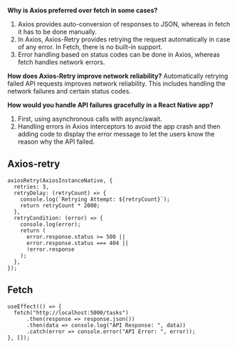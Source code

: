 **Why is Axios preferred over fetch in some cases?**
1. Axios provides auto-conversion of responses to JSON, whereas in fetch it has to be done manually.
2. In Axios, Axios-Retry provides retrying the request automatically in case of any error. In Fetch, there is no built-in support.
3. Error handling based on status codes can be done in Axios, whereas fetch handles network errors.
 
**How does Axios-Retry improve network reliability?**
Automatically retrying failed API requests improves network reliability. This includes handling the network failures and certain status codes. 

**How would you handle API failures gracefully in a React Native app?**
1. First, using asynchronous calls with async/await.
2. Handling errors in Axios interceptors to avoid the app crash and then adding code to display the error message to let the users know the reason why the API failed.


## Axios-retry

```
axiosRetry(AxiosInstanceNative, {
  retries: 3,
  retryDelay: (retryCount) => {
    console.log(`Retrying Attempt: ${retryCount}`);
    return retryCount * 2000;
  },
  retryCondition: (error) => {
    console.log(error);
    return (
      error.response.status >= 500 ||
      error.response.status === 404 ||
      !error.response
    );
  },
});
```

## Fetch

```
useEffect(() => {
  fetch("http://localhost:5000/tasks")
      .then(response => response.json())
      .then(data => console.log("API Response: ", data))
      .catch(error => console.error("API Error: ", error));
}, []);
```